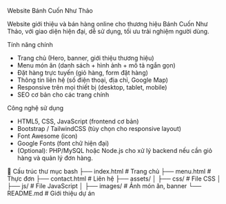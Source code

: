 Website Bánh Cuốn Như Thảo

Website giới thiệu và bán hàng online cho thương hiệu Bánh Cuốn Như Thảo, với giao diện hiện đại, dễ sử dụng, tối ưu trải nghiệm người dùng.  

Tính năng chính
- Trang chủ (Hero, banner, giới thiệu thương hiệu)
- Menu món ăn (danh sách + hình ảnh + mô tả ngắn gọn)
- Đặt hàng trực tuyến (giỏ hàng, form đặt hàng)
- Thông tin liên hệ (số điện thoại, địa chỉ, Google Map)
- Responsive trên mọi thiết bị (desktop, tablet, mobile)
- SEO cơ bản cho các trang chính

Công nghệ sử dụng
- HTML5, CSS, JavaScript (frontend cơ bản)
- Bootstrap / TailwindCSS (tùy chọn cho responsive layout)
- Font Awesome (icon)
- Google Fonts (font chữ hiện đại)
- (Optional): PHP/MySQL hoặc Node.js cho xử lý backend nếu cần giỏ hàng và quản lý đơn hàng.

📂 Cấu trúc thư mục
bash
├── index.html          # Trang chủ
├── menu.html           # Thực đơn
├── contact.html        # Liên hệ
├── assets/
│   ├── css/            # File CSS
│   ├── js/             # File JavaScript
│   ├── images/         # Ảnh món ăn, banner
└── README.md           # Giới thiệu dự án
